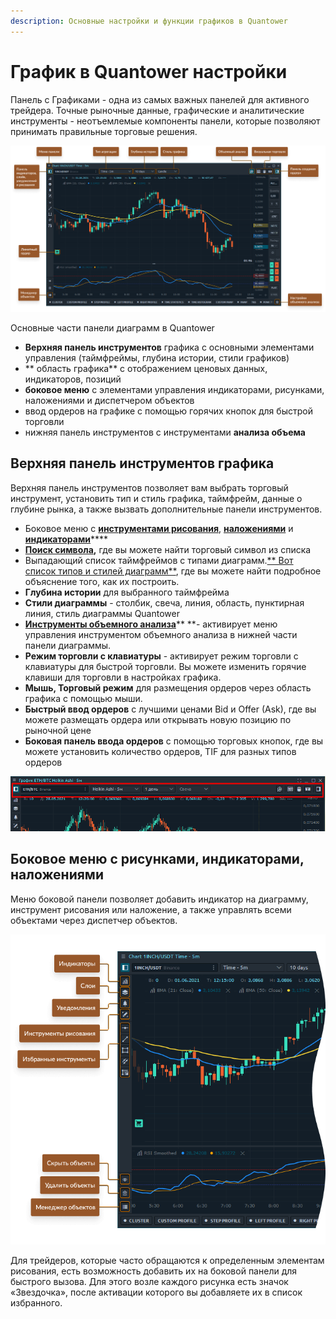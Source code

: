 ```yaml
---
description: Основные настройки и функции графиков в Quantower
---
```


# График в Quantower настройки

Панель с Графиками - одна из самых важных панелей для активного трейдера. Точные рыночные данные, графические и аналитические инструменты - неотъемлемые компоненты панели, которые позволяют принимать правильные торговые решения.

![Панель с Графиками - одна из самых важных панелей для активного трейдера](../../.gitbook/assets/chartcommon.png)

Основные части панели диаграмм в Quantower

* **Верхняя панель инструментов** графика с основными элементами управления (таймфреймы, глубина истории, стили графиков)
* ** область графика** с отображением ценовых данных, индикаторов, позиций
* &#x20;**боковое меню** с элементами управления индикаторами, рисунками, наложениями и диспетчером объектов
* ввод ордеров на графике с помощью горячих кнопок для быстрой торговли
* нижняя панель инструментов с инструментами **анализа объема**

## Верхняя панель инструментов графика

Верхняя панель инструментов позволяет вам выбрать торговый инструмент, установить тип и стиль графика, таймфрейм, данные о глубине рынка, а также вызвать дополнительные панели инструментов.

* Боковое меню с [**инструментами рисования**](https://app.gitbook.com/@quantower/s/quantower-ru/\~/drafts/-MamLTWw6L0Sl7XngBX2/analytics-panels/chart/drawing-tools), [**наложениями**](https://app.gitbook.com/@quantower/s/quantower-ru/\~/drafts/-MamLTWw6L0Sl7XngBX2/analytics-panels/chart/chart-overlays) и [**индикаторами**](https://app.gitbook.com/@quantower/s/quantower-ru/\~/drafts/-MamLTWw6L0Sl7XngBX2/analytics-panels/chart/technical-indicators)****
* &#x20;[**Поиск символа**](https://app.gitbook.com/@quantower/s/quantower-ru/\~/drafts/-MamLTWw6L0Sl7XngBX2/general-settings/instruments-lookup)**,** где вы можете найти торговый символ из списка
* Выпадающий список таймфреймов с типами диаграмм.[** Вот список типов и стилей диаграмм**](https://help.quantower.com/analytics-panels/chart/chart-types), где вы можете найти подробное объяснение того, как их построить.
* **Глубина истории** для выбранного таймфрейма
* **Стили диаграммы** - столбик, свеча, линия, область, пунктирная линия, стиль диаграммы Quantower
* [**Инструменты объемного анализа**](https://app.gitbook.com/@quantower/s/quantower-ru/\~/drafts/-MamLTWw6L0Sl7XngBX2/analytics-panels/chart/volume-analysis-tools)** **- активирует меню управления инструментом объемного анализа в нижней части панели диаграммы.
* **Режим торговли с клавиатуры** - активирует режим торговли с клавиатуры для быстрой торговли. Вы можете изменить горячие клавиши для торговли в настройках графика.
* **Мышь, Торговый режим** для размещения ордеров через область графика с помощью мыши.
* **Быстрый ввод ордеров** с лучшими ценами Bid и Offer (Ask), где вы можете размещать ордера или открывать новую позицию по рыночной цене
* **Боковая панель ввода ордеров** с помощью торговых кнопок, где вы можете установить количество ордеров, TIF для разных типов ордеров

![Основная или верхняя панель инструментов с основными элементами управления](../../.gitbook/assets/verkhnyaya-panel-grafika-quantower.png)

## Боковое меню с рисунками, индикаторами, наложениями

Меню боковой панели позволяет добавить индикатор на диаграмму, инструмент рисования или наложение, а также управлять всеми объектами через диспетчер объектов.

![](../../.gitbook/assets/bokovoe-menyu.png)

Для трейдеров, которые часто обращаются к определенным элементам рисования, есть возможность добавить их на боковой панели для быстрого вызова. Для этого возле каждого рисунка есть значок «Звездочка», после активации которого вы добавляете их в список избранного.
